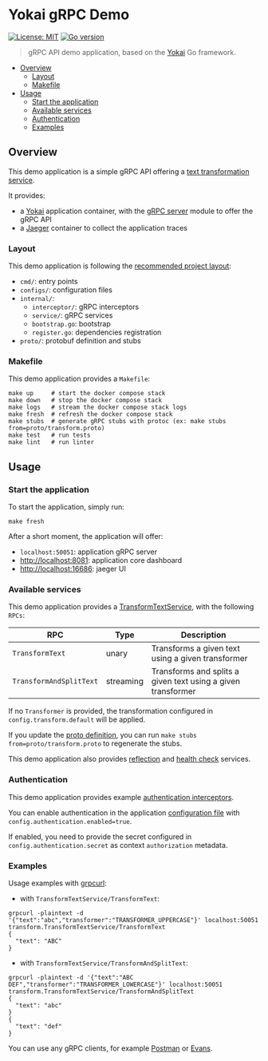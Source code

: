 # Yokai gRPC Demo

[![License: MIT](https://img.shields.io/badge/License-MIT-blue.svg)](https://opensource.org/licenses/MIT)
[![Go version](https://img.shields.io/badge/Go-1.23-blue)](https://go.dev/)

> gRPC API demo application, based on
> the [Yokai](https://github.com/ankorstore/yokai) Go framework.

<!-- TOC -->
* [Overview](#overview)
  * [Layout](#layout)
  * [Makefile](#makefile)
* [Usage](#usage)
  * [Start the application](#start-the-application)
  * [Available services](#available-services)
  * [Authentication](#authentication)
  * [Examples](#examples)
<!-- TOC -->

## Overview

This demo application is a simple gRPC API offering a [text transformation service](proto/transform.proto).

It provides:

- a [Yokai](https://github.com/ankorstore/yokai) application container, with the [gRPC server](https://ankorstore.github.io/yokai/modules/fxgrpcserver/) module to offer the gRPC API
- a [Jaeger](https://www.jaegertracing.io/) container to collect the application traces

### Layout

This demo application is following the [recommended project layout](https://go.dev/doc/modules/layout#server-project):

- `cmd/`: entry points
- `configs/`: configuration files
- `internal/`:
  - `interceptor/`: gRPC interceptors
  - `service/`: gRPC services
  - `bootstrap.go`: bootstrap
  - `register.go`: dependencies registration
- `proto/`: protobuf definition and stubs

### Makefile

This demo application provides a `Makefile`:

```
make up     # start the docker compose stack
make down   # stop the docker compose stack
make logs   # stream the docker compose stack logs
make fresh  # refresh the docker compose stack
make stubs  # generate gRPC stubs with protoc (ex: make stubs from=proto/transform.proto)
make test   # run tests
make lint   # run linter
```

## Usage

### Start the application

To start the application, simply run:

```shell
make fresh
```

After a short moment, the application will offer:

- `localhost:50051`: application gRPC server
- [http://localhost:8081](http://localhost:8081): application core dashboard
- [http://localhost:16686](http://localhost:16686): jaeger UI

### Available services

This demo application provides a [TransformTextService](proto/transform.proto), with the following `RPCs`:

| RPC                     | Type      | Description                                                  |
|-------------------------|-----------|--------------------------------------------------------------|
| `TransformText`         | unary     | Transforms a given text using a given transformer            |
| `TransformAndSplitText` | streaming | Transforms and splits a given text using a given transformer |

If no `Transformer` is provided, the transformation configured in `config.transform.default` will be applied.

If you update the [proto definition](proto/transform.proto), you can run `make stubs from=proto/transform.proto` to regenerate the stubs.

This demo application also provides [reflection](https://ankorstore.github.io/yokai/modules/fxgrpcserver/#reflection) and [health check](https://ankorstore.github.io/yokai/modules/fxgrpcserver/#health-check) services.

### Authentication

This demo application provides example [authentication interceptors](internal/interceptor/authentication.go).

You can enable authentication in the application [configuration file](configs/config.yaml) with `config.authentication.enabled=true`.

If enabled, you need to provide the secret configured in `config.authentication.secret` as context `authorization` metadata.

### Examples

Usage examples with [grpcurl](https://github.com/fullstorydev/grpcurl):

- with `TransformTextService/TransformText`:

```shell
grpcurl -plaintext -d '{"text":"abc","transformer":"TRANSFORMER_UPPERCASE"}' localhost:50051 transform.TransformTextService/TransformText
{
  "text": "ABC"
}
```

- with `TransformTextService/TransformAndSplitText`:

```shell
grpcurl -plaintext -d '{"text":"ABC DEF","transformer":"TRANSFORMER_LOWERCASE"}' localhost:50051 transform.TransformTextService/TransformAndSplitText
{
  "text": "abc"
}
{
  "text": "def"
}
```

You can use any gRPC clients, for example [Postman](https://learning.postman.com/docs/sending-requests/grpc/grpc-request-interface/) or [Evans](https://github.com/ktr0731/evans).
